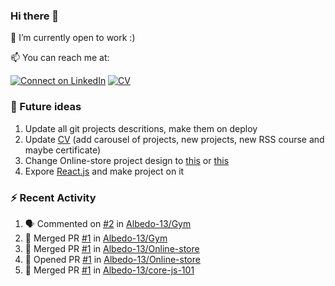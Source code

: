 ### Hi there 👋

🔭 I’m currently open to work :)

📫 You can reach me at: 

[![Connect on LinkedIn](https://img.shields.io/badge/--linkedin?label=LinkedIn&logo=LinkedIn&style=social)](https://www.linkedin.com/in/prokopenyapavel/)
[![CV](https://img.shields.io/badge/-%F0%9F%8C%90%20C%20V-white?style=flat)](https://albedo-13.github.io/)

<!-- [![Gmail](https://img.shields.io/badge/-white?label=Email&style=social&logo=gmail)](mailto:prokopenya.work@gmail.com) -->
<!-- [CV](https://albedo-13.github.io/) -->

### 🔮 Future ideas

1. Update all git projects descritions, make them on deploy
2. Update [CV](https://albedo-13.github.io/) (add carousel of projects, new projects, new RSS course and maybe certificate)
3. Change Online-store project design to [this](https://dashaermolich-online-store.netlify.app/) or [this](https://zhannach-online-store.netlify.app/)
4. Expore [React.js](https://ru.reactjs.org/) and make project on it

### ⚡ Recent Activity

<!--START_SECTION:activity-->
1. 🗣 Commented on [#2](https://github.com/Albedo-13/Gym/issues/2) in [Albedo-13/Gym](https://github.com/Albedo-13/Gym)
2. 🎉 Merged PR [#1](https://github.com/Albedo-13/Gym/pull/1) in [Albedo-13/Gym](https://github.com/Albedo-13/Gym)
3. 🎉 Merged PR [#1](https://github.com/Albedo-13/Online-store/pull/1) in [Albedo-13/Online-store](https://github.com/Albedo-13/Online-store)
4. 💪 Opened PR [#1](https://github.com/Albedo-13/Online-store/pull/1) in [Albedo-13/Online-store](https://github.com/Albedo-13/Online-store)
5. 🎉 Merged PR [#1](https://github.com/Albedo-13/core-js-101/pull/1) in [Albedo-13/core-js-101](https://github.com/Albedo-13/core-js-101)
<!--END_SECTION:activity-->


<!--
**Albedo-13/Albedo-13** is a ✨ _special_ ✨ repository because its `README.md` (this file) appears on your GitHub profile.

Here are some ideas to get you started:

- 🔭 I’m currently working on ...
- 🌱 I’m currently learning ...
- 👯 I’m looking to collaborate on ...
- 🤔 I’m looking for help with ...
- 💬 Ask me about ...
- 📫 How to reach me: ...
- 😄 Pronouns: ...
- ⚡ Fun fact: ...
-->
